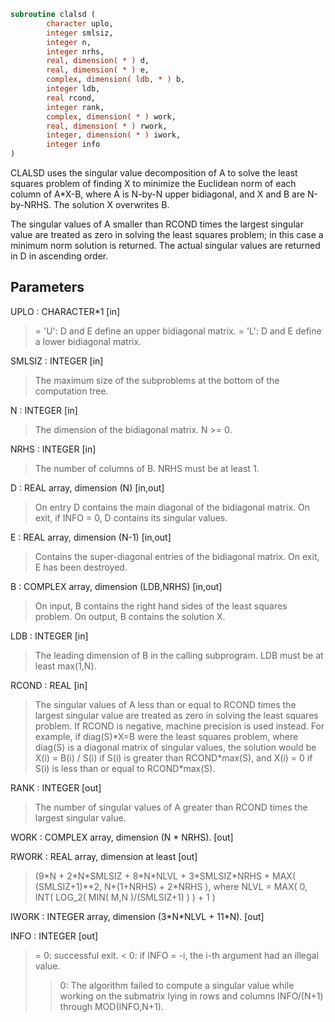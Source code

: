 ```fortran
subroutine clalsd (
        character uplo,
        integer smlsiz,
        integer n,
        integer nrhs,
        real, dimension( * ) d,
        real, dimension( * ) e,
        complex, dimension( ldb, * ) b,
        integer ldb,
        real rcond,
        integer rank,
        complex, dimension( * ) work,
        real, dimension( * ) rwork,
        integer, dimension( * ) iwork,
        integer info
)
```

CLALSD uses the singular value decomposition of A to solve the least
squares problem of finding X to minimize the Euclidean norm of each
column of A\*X-B, where A is N-by-N upper bidiagonal, and X and B
are N-by-NRHS. The solution X overwrites B.

The singular values of A smaller than RCOND times the largest
singular value are treated as zero in solving the least squares
problem; in this case a minimum norm solution is returned.
The actual singular values are returned in D in ascending order.

## Parameters
UPLO : CHARACTER\*1 [in]
> = 'U': D and E define an upper bidiagonal matrix.
> = 'L': D and E define a  lower bidiagonal matrix.

SMLSIZ : INTEGER [in]
> The maximum size of the subproblems at the bottom of the
> computation tree.

N : INTEGER [in]
> The dimension of the  bidiagonal matrix.  N >= 0.

NRHS : INTEGER [in]
> The number of columns of B. NRHS must be at least 1.

D : REAL array, dimension (N) [in,out]
> On entry D contains the main diagonal of the bidiagonal
> matrix. On exit, if INFO = 0, D contains its singular values.

E : REAL array, dimension (N-1) [in,out]
> Contains the super-diagonal entries of the bidiagonal matrix.
> On exit, E has been destroyed.

B : COMPLEX array, dimension (LDB,NRHS) [in,out]
> On input, B contains the right hand sides of the least
> squares problem. On output, B contains the solution X.

LDB : INTEGER [in]
> The leading dimension of B in the calling subprogram.
> LDB must be at least max(1,N).

RCOND : REAL [in]
> The singular values of A less than or equal to RCOND times
> the largest singular value are treated as zero in solving
> the least squares problem. If RCOND is negative,
> machine precision is used instead.
> For example, if diag(S)\*X=B were the least squares problem,
> where diag(S) is a diagonal matrix of singular values, the
> solution would be X(i) = B(i) / S(i) if S(i) is greater than
> RCOND\*max(S), and X(i) = 0 if S(i) is less than or equal to
> RCOND\*max(S).

RANK : INTEGER [out]
> The number of singular values of A greater than RCOND times
> the largest singular value.

WORK : COMPLEX array, dimension (N \* NRHS). [out]

RWORK : REAL array, dimension at least [out]
> (9\*N + 2\*N\*SMLSIZ + 8\*N\*NLVL + 3\*SMLSIZ\*NRHS +
> MAX( (SMLSIZ+1)\*\*2, N\*(1+NRHS) + 2\*NRHS ),
> where
> NLVL = MAX( 0, INT( LOG_2( MIN( M,N )/(SMLSIZ+1) ) ) + 1 )

IWORK : INTEGER array, dimension (3\*N\*NLVL + 11\*N). [out]

INFO : INTEGER [out]
> = 0:  successful exit.
> < 0:  if INFO = -i, the i-th argument had an illegal value.
> > 0:  The algorithm failed to compute a singular value while
> working on the submatrix lying in rows and columns
> INFO/(N+1) through MOD(INFO,N+1).
